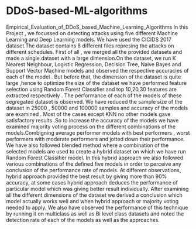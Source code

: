 # DDoS-based-ML-algorithms
Empirical_Evaluation_of_DDoS_based_Machine_Learning_Algorithms
             In this Project , we focussed on detecting attacks using five different Machine Learning and Deep Learning models. We have used the CICIDS 2017 dataset.The dataset contains 8 different files represing the attacks on different schedules. First of all , we merged all the provided datasets and made a single dataset with a large dimension.On the dataset, we run K Nearest Neighbour, Logistic Regression, Decision Tree, Naive Bayes and Support Vector Machine models and observed the respective accuracies of each of the model . But before that, the dimension of the dataset is quite large ,hence to optimize the size of the dataset we have performed feature selection using Random Forest Classifier and top 10,20,30 features are extracted respectively . The performance of each of the models of these segregated dataset is observed. We have reduced the sample size of the dataset in 25000 , 50000 and 100000 samples and accuracy of the models are examined . Most of the cases except KNN no other models gave satisfactory results .So to increase the accuracy of the models we have examined majority voting process on the different combinations of the models.Combigning average performer models with best performers , worst performers with moderate performers and jotted down their performance.
        We have also followed blended method where a combination of the selected models are used to  create a hybrid dataset on which we have run Random Forest Classifier model. In this hybrid approach we also followed various combinations of the defined five models in order to perceive any conclusion of the performance rate of models. At different observations, hybrid approach provided the best result by giving more than 90% accuracy, at some cases hybrid approach deduces the performance of particular model which was giving better result individually. After examining all the different dimensions of the dataset we derived a conclusion which model actually works well and when hybrid approach or majority voting needed to apply.
                              We also have observed  the performance of this technique by running it on multiclass as well as Bi level class datasets and noted the detection rate of each of the models as well as the approaches.
